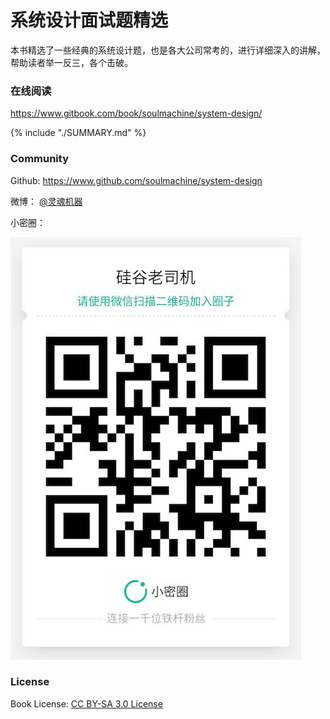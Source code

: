 # 系统设计面试题精选

本书精选了一些经典的系统设计题，也是各大公司常考的，进行详细深入的讲解，帮助读者举一反三，各个击破。


### 在线阅读

<https://www.gitbook.com/book/soulmachine/system-design/>


{% include "./SUMMARY.md" %}


### Community

Github: <https://www.github.com/soulmachine/system-design>

微博： [@灵魂机器](http://weibo.com/soulmachine)

小密圈：

![](../images/silicon-job.jpeg)


### License
Book License: [CC BY-SA 3.0 License](http://creativecommons.org/licenses/by-sa/3.0/)
